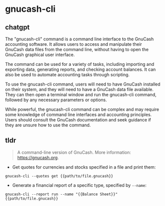 # gnucash-cli 
## chatgpt 
The "gnucash-cli" command is a command line interface to the GnuCash accounting software. It allows users to access and manipulate their GnuCash data files from the command line, without having to open the GnuCash graphical user interface.

The command can be used for a variety of tasks, including importing and exporting data, generating reports, and checking account balances. It can also be used to automate accounting tasks through scripting.

To use the gnucash-cli command, users will need to have GnuCash installed on their system, and they will need to have a GnuCash data file available. They can then open a terminal window and run the gnucash-cli command, followed by any necessary parameters or options.

While powerful, the gnucash-cli command can be complex and may require some knowledge of command line interfaces and accounting principles. Users should consult the GnuCash documentation and seek guidance if they are unsure how to use the command. 

## tldr 
 
> A command-line version of GnuCash.
> More information: <https://gnucash.org>.

- Get quotes for currencies and stocks specified in a file and print them:

`gnucash-cli --quotes get {{path/to/file.gnucash}}`

- Generate a financial report of a specific type, specified by `--name`:

`gnucash-cli --report run --name "{{Balance Sheet}}" {{path/to/file.gnucash}}`
